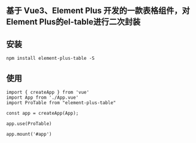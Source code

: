 ## 基于 Vue3、Element Plus 开发的一款表格组件，对Element Plus的el-table进行二次封装




## 安装
```
npm install element-plus-table -S
```

## 使用
```
import { createApp } from 'vue'
import App from './App.vue'
import ProTable from "element-plus-table"

const app = createApp(App);

app.use(ProTable)

app.mount('#app')
```